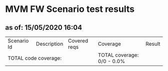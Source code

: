 <H1>MVM FW Scenario test results</H1>
<H2>as of: 15/05/2020 16:04</H2>
<Table>
<Tr><Td>Scenario Id</Td><Td>Description</Td><Td>Covered reqs</Td><Td>Coverage</Td><Td>Result</Td></Tr>
<Tr><Td Colspan=3>TOTAL code coverage:</Td><Td>TOTAL coverage: 0/0 -   0.0%</Td><Td></Td></Tr>
</Table>
